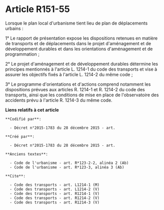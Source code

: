 # Article R151-55

Lorsque le plan local d'urbanisme tient lieu de plan de déplacements urbains : 

1° Le rapport de présentation expose les dispositions retenues en matière de transports et de déplacements dans le projet
d'aménagement et de développement durables et dans les orientations d'aménagement et de programmation ; 

2° Le projet d'aménagement et de développement durables détermine les principes mentionnés à l'article L. 1214-1 du code des
transports et vise à assurer les objectifs fixés à l'article L. 1214-2 du même code ; 

3° Le programme d'orientations et d'actions comprend notamment les dispositions prévues aux articles R. 1214-1 et R. 1214-2
du code des transports, ainsi que les conditions de mise en place de l'observatoire des accidents prévu à l'article R. 1214-3
du même code.

**Liens relatifs à cet article**

	**Codifié par**:

	  - Décret n°2015-1783 du 28 décembre 2015 - art.

	**Créé par**:

	  - Décret n°2015-1783 du 28 décembre 2015 - art.

	**Anciens textes**:

	  - Code de l'urbanisme - art. R*123-2-2, alinéa 2 (Ab)
	  - Code de l'urbanisme - art. R*123-3, alinéa 3 (Ab)

	**Cite**:

	  - Code des transports - art. L1214-1 (M)
	  - Code des transports - art. L1214-2 (V)
	  - Code des transports - art. R1214-1 (V)
	  - Code des transports - art. R1214-2 (V)
	  - Code des transports - art. R1214-3 (V)
